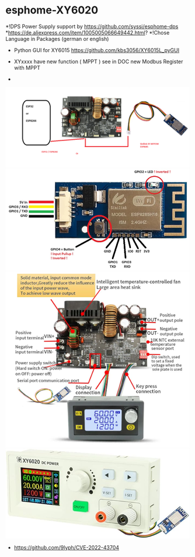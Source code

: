 # esphome-XY6020
*!DPS Power Supply support by https://github.com/syssi/esphome-dps
*https://de.aliexpress.com/item/1005005066649442.html?
*!Chose Language in Packages (german or english)
* Python GUI for XY6015 https://github.com/kbs3056/XY6015L_pyGUI

* XYxxxx have new function ( MPPT ) see in DOC new Modbus Register with MPPT 
* 
![entity](picture/xy6020_board.png "entity")
![entity](picture/sinilink_XY-WFPOW_pinout.jpg "entity")
![entity](picture/xy6020_1.png "entity")
![entity](picture/1.jpg "entity")

* https://github.com/9lyph/CVE-2022-43704